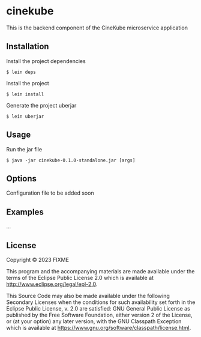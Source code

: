 # cinekube

This is the backend component of the CineKube microservice application

## Installation

Install the project dependencies
    
    $ lein deps

Install the project

    $ lein install

Generate the project uberjar

    $ lein uberjar

## Usage

Run the jar file

    $ java -jar cinekube-0.1.0-standalone.jar [args]

## Options

Configuration file to be added soon

## Examples

...


## License

Copyright © 2023 FIXME

This program and the accompanying materials are made available under the
terms of the Eclipse Public License 2.0 which is available at
http://www.eclipse.org/legal/epl-2.0.

This Source Code may also be made available under the following Secondary
Licenses when the conditions for such availability set forth in the Eclipse
Public License, v. 2.0 are satisfied: GNU General Public License as published by
the Free Software Foundation, either version 2 of the License, or (at your
option) any later version, with the GNU Classpath Exception which is available
at https://www.gnu.org/software/classpath/license.html.
